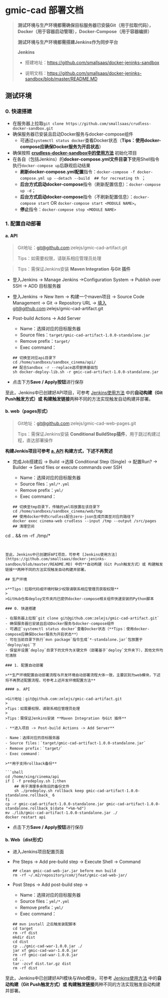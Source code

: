 # gmic-cad 部署文档

>**测试环境与生产环境都需确保目标服务器已安装Git（用于拉取代码），Docker（用于容器启动管理），Docker-Compose（用于容器编排）**
>
>**测试环境与生产环境都需搭建Jenkins作为同步平台**
>
>**Jenkins**
>
>- 搭建地址：https://github.com/smallsaas/docker-jeninks-sandbox
>
>- 说明文档：https://github.com/smallsaas/docker-jeninks-sandbox/blob/master/README.MD

## 测试环境

### 0. 快速搭建

- 在服务器上拉取`git clone https://github.com/smallsaas/crudless-docker-sandbox.git`
- 确保服务器已安装且启动Docker服务与docker-compose组件
  - 可通过`systemctl status docker`查看Docker状态（**Tips：使用docker-compose应确保Docker服务为开启状态**）
- 确保按照 **[crudless-docker-sandbox中的使用方法](https://github.com/smallsaas/crudless-docker-sandbox/blob/master/%E4%BD%BF%E7%94%A8%E8%AF%B4%E6%98%8E.md)** 初始化项目
- 在各自（包括Jenkins）的**docker-compose.yml文件目录下**使用Shell指令执行`docker-compose up`后静观启动结果
  - **刷新docker-compose.yml配置**指令：`docker-compose -f docker-compose.yml up --detach --build  ## for recreating th `；
  - **后台方式启动docker-compose**指令（刷新配置信息）：`docker-compose up -d`；
  - **后台方式启动docker-compose**指令（不刷新配置信息）：`docker-compose start` OR `docker-compose start <MODULE NAME>`。
  - **停止**指令：`docker-compose stop <MODULE NAME>`

### 1. 配置自动部署

#### a. API

>Git地址：git@github.com:zelejs/gmic-cad-artifact.git
>
>Tips：如需要权限，请联系相应管理员处理

>Tips：需保证Jenkins安装 **Maven Integration 与Git 插件**

- 登入Jenkins -> Manage Jenkins ->Configuration System -> Publish over SSH -> ADD 目标服务器

- 登入Jenkins -> New Item -> 构建一个maven项目 -> Source Code Management -> Git -> Repository URL -> 填入git@github.com:zelejs/gmic-cad-artifact.git

- Post-build Actions -> Add Server

  - Name：选择对应的目标服务器
  - Source files：`target/gmic-cad-artifact-1.0.0-standalone.jar`
  - Remove prefix：`target/`
  - Exec command：

  ```shell
  ## 切换至对应api目录下
  cd /home/sandboxs/sandbox_cinema/api/
  ## 配合Sandbox -r --replace选项替换基础包
  sh docker-deploy-lib.sh -r gmic-cad-artifact-1.0.0-standalone.jar
  ```


- 点击下方**Save / Apply按钮**进行保存

至此，Jenkins中已创建好API项目，可参考 [Jenkins使用方法](https://github.com/smallsaas/docker-jeninks-sandbox/blob/master/README.MD) 中的**自动构建（Git Push触发方式）或 构建触发链接**两种不同的方法实现触发自动构建并部署。

#### b. web（pages形式）

>Git地址：git@github.com:zelejs/gmic-cad-web-pages.git
>
>Tips：需保证Jenkins安装 **Conditional BuildStep插件**，用于跳过构建过程，直达部署操作

**构建Jenkis项目可参考 <u>a. API</u> 构建方式，下述不再赘述**

- 完成Job搭建后 -> Build ->选择 Conditional Step (Single) -> 配置Run? -> Builder -> Send files or execute commands over SSH

  - Name：选择对应的目标服务器
  - Source files：`yml/*.yml`
  - Remove prefix：`yml/`
  - Exec command：

  ```shell
  ## 切换至tmp目录下，传输的yml将放置在该目录下
  cd /home/sandboxs/sandbox_cinema/web/tmp
  ## 使用docker中的crudless配合zero-json生成页面至对应的路径下
  docker exec cinema-web crudless --input /tmp --output /src/pages
  ## 清理空间
cd .. && rm -rf ./tmp/*
  ```
  

至此，Jenkins中已创建好API项目，可参考 [Jenkins使用方法](https://github.com/smallsaas/docker-jeninks-sandbox/blob/master/README.MD) 中的**自动构建（Git Push触发方式）或 构建触发链接**两种不同的方法实现触发自动构建并部署。

## 生产环境

>**Tips：拉取代码或环境时缺少权限请联系相应管理员获取权限**
>
>GitHub仓库deploy文件夹内已提供docker-compose相关组件快速安装的Python脚本

### 0. 快速搭建

- 在服务器上拉取`git clone git@github.com:zelejs/gmic-cad-artifact.git`
- 确保服务器已安装且启动Docker服务与docker-compose组件
  - 可通过`systemctl status docker`查看Docker状态（**Tips：使用docker-compose应确保Docker服务为开启状态**）
- 可在当前目录下执行`mvn package`指令生成`*-standalone.jar`包放置于`deploy/api`下
- 保留并设置`deploy`目录下的文件为关键文件（部署基于`deploy`文件夹下），其他文件均可清除

### 1. 配置自动部署

>**生产环境配置自动部署流程与开发环境自动部署流程大体一致，主要区别为web模块，下述将不再赘述配置流程，可参考上述开发环境配置方法**

#### a. API

>Git地址：git@github.com:zelejs/gmic-cad-artifact.git
>
>Tips：如需要权限，请联系相应管理员处理
>
>Tips：需保证Jenkins安装 **Maven Integration 与Git 插件**

- **进入项目 -> Post-build Actions -> Add Server**

  - Name：选择对应的目标服务器
  - Source files：`target/gmic-cad-artifact-1.0.0-standalone.jar`
  - Remove prefix：`target/`
  - Exec command：

  >**用于支持rollback备份**

  ```shell
  cd /home/xing/cinema/api
  if [ -f predeploy.sh ];then
      ## 用于清理多余陈旧的备份文件
      sh ./predeploy.sh rollback keep gmic-cad-artifact-1.0.0-standalone.rollback_ 6 
  fi
  cp -r gmic-cad-artifact-1.0.0-standalone.jar gmic-cad-artifact-1.0.0-standalone.rollback_$(date "+%m-%d")
  mv ./lib/gmic-cad-artifact-1.0.0-standalone.jar ./
  docker restart api
  ```

- 点击下方**Save / Apply按钮**进行保存

#### b. Web（dist形式）

- 进入Jenkins项目配置页面

- Pre Steps -> Add pre-build step -> Execute Shell -> Command

  ```shell
  ## clean gmic-cad-web-jar.jar before mvn build
  rm -rf ~/.m2/repository/com/jfeat/gmic-cad-web-jar/
  ```

- Post Steps -> Add post-build step ->

  - Name：选择对应的目标服务器
  - Source files：`yml/*.yml`
  - Remove prefix：`yml/`
  - Exec command：

  ```shell
  ## mvn install 之后触发装配脚本
  cd target
  rm -rf dist
  mkdir dist
  cd dist
  cp ../gmic-cad-war-1.0.0.jar ./
  jar xf gmic-cad-war-1.0.0.jar
  rm -rf gmic-cad-war-1.0.0.jar
  cd ..
  tar -zcvf dist.tar.gz dist
  rm -rf dist
  ```

至此，Jenkins中已创建好API模块与Web模块，可参考 [Jenkins使用方法](https://github.com/smallsaas/docker-jeninks-sandbox/blob/master/README.MD) 中的**自动构建（Git Push触发方式）或 构建触发链接**两种不同的方法实现触发自动构建并部署。